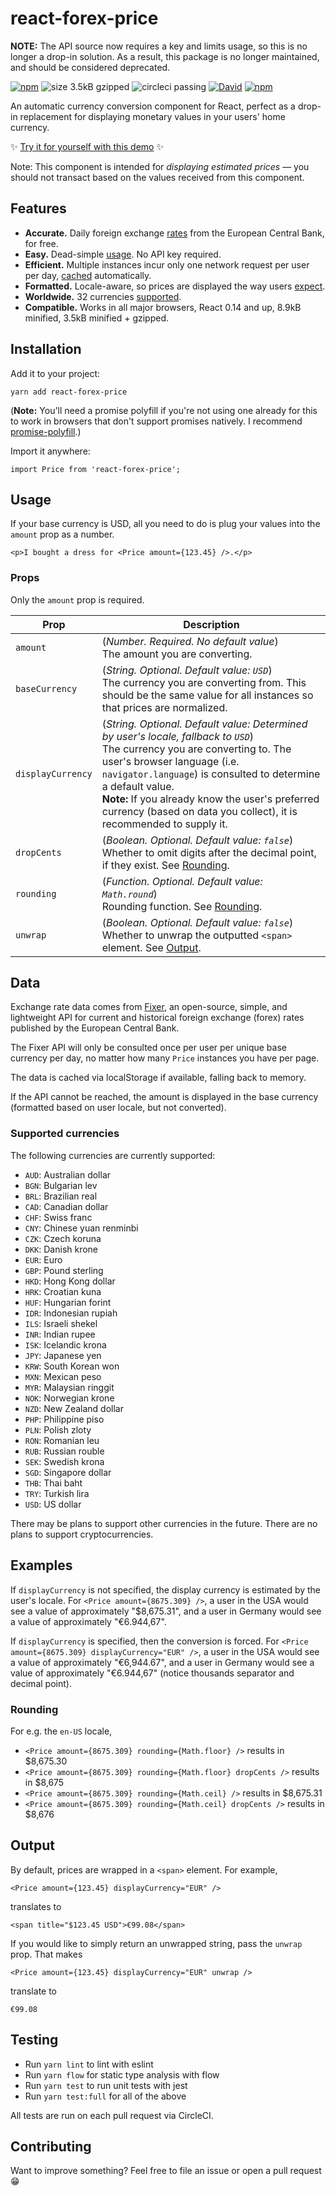 # react-forex-price

**NOTE:** The API source now requires a key and limits usage, so this is no longer a drop-in solution. As a result, this package is no longer maintained, and should be considered deprecated.

[![npm](https://img.shields.io/npm/v/react-forex-price.svg)](https://www.npmjs.com/package/react-forex-price)
![size 3.5kB gzipped](https://img.shields.io/badge/gzipped-3.5kB-brightgreen.svg)
![circleci passing](https://circleci.com/gh/jasonbarry/react-forex-price.svg?&style=shield)
[![David](https://img.shields.io/david/jasonbarry/react-forex-price.svg)](https://david-dm.org/jasonbarry/react-forex-price)
[![npm](https://img.shields.io/npm/dm/react-forex-price.svg)](https://www.npmjs.com/package/react-forex-price)

An automatic currency conversion component for React, perfect as a drop-in replacement for displaying monetary values in your users' home currency.

✨ [Try it for yourself with this demo](https://jasonbarry.github.io/react-forex-price) ✨

Note: This component is intended for *displaying estimated prices* &mdash; you should not transact based on the values received from this component.


## Features

- **Accurate.** Daily foreign exchange [rates](#data) from the European Central Bank, for free.
- **Easy.** Dead-simple [usage](#usage). No API key required.
- **Efficient.** Multiple instances incur only one network request per user per day, [cached](#data) automatically.
- **Formatted.** Locale-aware, so prices are displayed the way users [expect](#examples).
- **Worldwide.** 32 currencies [supported](#currencies).
- **Compatible.** Works in all major browsers, React 0.14 and up, 8.9kB minified, 3.5kB minified + gzipped.

## Installation

Add it to your project:

    yarn add react-forex-price

(**Note:** You'll need a promise polyfill if you're not using one already for this to work in browsers that don't support promises natively. I recommend [promise-polyfill](https://github.com/taylorhakes/promise-polyfill).)

Import it anywhere:

```JSX
import Price from 'react-forex-price';
```

<a name="usage"></a>
## Usage

If your base currency is USD, all you need to do is plug your values into the `amount` prop as a number.

```JSX
<p>I bought a dress for <Price amount={123.45} />.</p>
```

### Props

Only the `amount` prop is required.

Prop | Description
--------- | -----------
`amount` | (*Number. Required. No default value*) <br /> The amount you are converting.
`baseCurrency` | (*String. Optional. Default value: `USD`*) <br /> The currency you are converting from. This should be the same value for all instances so that prices are normalized.
`displayCurrency` | (*String. Optional. Default value: Determined by user's locale, fallback to `USD`*) <br /> The currency you are converting to. The user's browser language (i.e. `navigator.language`) is consulted to determine a default value. <br /> **Note:** If you already know the user's preferred currency (based on data you collect), it is recommended to supply it.
`dropCents` | (*Boolean. Optional. Default value: `false`*) <br /> Whether to omit digits after the decimal point, if they exist. See [Rounding](#rounding).
`rounding` | (*Function. Optional. Default value: `Math.round`*) <br /> Rounding function. See [Rounding](#rounding).
`unwrap` | (*Boolean. Optional. Default value: `false`*) <br /> Whether to unwrap the outputted `<span>` element. See [Output](#output).

<!--
### Errors

In any case of error, the `unwrap` prop will be respected.

In the event that `amount` is not a number, the output will be the same as `amount`. A console error will be thrown if no number can be parsed from the amount.

If either the base / display currency value is not [supported](#currencies), the output will fallback to `amount`. The `dropCents` and `rounding` props will be respected. A console error will be thrown.

If the Fixer API cannot be reached, the output will be formatted in the base currency (not converted). All props will be respected. No console error will be thrown.
-->

<a name="data"></a>
## Data

Exchange rate data comes from [Fixer](https://github.com/fixerAPI/fixer), an open-source, simple, and lightweight API for current and historical foreign exchange (forex) rates published by the European Central Bank.

The Fixer API will only be consulted once per user per unique base currency per day, no matter how many `Price` instances you have per page. 

The data is cached via localStorage if available, falling back to memory.

If the API cannot be reached, the amount is displayed in the base currency (formatted based on user locale, but not converted).

<a name="currencies"></a>
### Supported currencies

The following currencies are currently supported: 

- `AUD`: Australian dollar
- `BGN`: Bulgarian lev
- `BRL`: Brazilian real 
- `CAD`: Canadian dollar
- `CHF`: Swiss franc
- `CNY`: Chinese yuan renminbi
- `CZK`: Czech koruna 
- `DKK`: Danish krone 
- `EUR`: Euro 
- `GBP`: Pound sterling 
- `HKD`: Hong Kong dollar 
- `HRK`: Croatian kuna
- `HUF`: Hungarian forint 
- `IDR`: Indonesian rupiah
- `ILS`: Israeli shekel 
- `INR`: Indian rupee 
- `ISK`: Icelandic krona
- `JPY`: Japanese yen 
- `KRW`: South Korean won 
- `MXN`: Mexican peso 
- `MYR`: Malaysian ringgit
- `NOK`: Norwegian krone
- `NZD`: New Zealand dollar 
- `PHP`: Philippine piso
- `PLN`: Polish zloty 
- `RON`: Romanian leu 
- `RUB`: Russian rouble 
- `SEK`: Swedish krona
- `SGD`: Singapore dollar 
- `THB`: Thai baht
- `TRY`: Turkish lira 
- `USD`: US dollar

There may be plans to support other currencies in the future. There are no plans to support cryptocurrencies.

<a name="examples"></a>
## Examples

If `displayCurrency` is not specified, the display currency is estimated by the user's locale. For `<Price amount={8675.309} />`, a user in the USA would see a value of approximately "$8,675.31", and a user in Germany would see a value of approximately "€6.944,67".

If `displayCurrency` is specified, then the conversion is forced. For `<Price amount={8675.309} displayCurrency="EUR" />`, a user in the USA would see a value of approximately "€6,944.67", and a user in Germany would see a value of approximately "€6.944,67" (notice thousands separator and decimal point).

<a name="rounding"></a>
### Rounding

For e.g. the `en-US` locale, 

- `<Price amount={8675.309} rounding={Math.floor} />` results in $8,675.30
- `<Price amount={8675.309} rounding={Math.floor} dropCents />` results in $8,675
- `<Price amount={8675.309} rounding={Math.ceil} />` results in $8,675.31
- `<Price amount={8675.309} rounding={Math.ceil} dropCents />` results in $8,676

<a name="output"></a>
## Output

By default, prices are wrapped in a `<span>` element. For example, 

```JSX
<Price amount={123.45} displayCurrency="EUR" />
```

translates to 

```JSX
<span title="$123.45 USD">€99.08</span>
```

If you would like to simply return an unwrapped string, pass the `unwrap` prop. That makes 

```JSX
<Price amount={123.45} displayCurrency="EUR" unwrap />
```

translate to 

```
€99.08
```

## Testing

- Run `yarn lint` to lint with eslint
- Run `yarn flow` for static type analysis with flow
- Run `yarn test` to run unit tests with jest
- Run `yarn test:full` for all of the above

All tests are run on each pull request via CircleCI. 

## Contributing

Want to improve something? Feel free to file an issue or open a pull request 😁